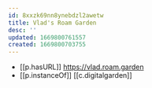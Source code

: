```yaml
---
id: 8xxzk69nn8ynebdzl2awetw
title: Vlad's Roam Garden
desc: ''
updated: 1669800761557
created: 1669800703755
---
```


- [[p.hasURL]] https://vlad.roam.garden
- [[p.instanceOf]] [[c.digitalgarden]]